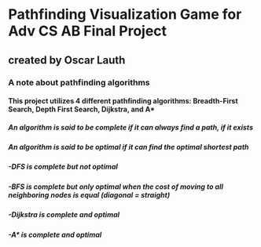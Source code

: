 # Pathfinding Visualization Game for Adv CS AB Final Project
## created by Oscar Lauth
### A note about pathfinding algorithms
#### This project utilizes 4 different pathfinding algorithms: Breadth-First Search, Depth First Search, Dijkstra, and A*
##### An algorithm is said to be complete if it can always find a path, if it exists
##### An algorithm is said to be optimal if it can find the optimal shortest path
##### -DFS is complete but not optimal
##### -BFS is complete but only optimal when the cost of moving to all neighboring nodes is equal (diagonal = straight)
##### -Dijkstra is complete and optimal
##### -A* is complete and optimal

